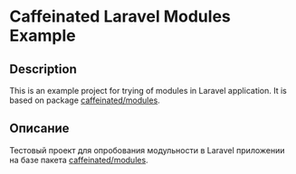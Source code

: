 # Caffeinated Laravel Modules Example

## Description

This is an example project for trying of modules in Laravel application.
It is based on package [caffeinated/modules](https://github.com/caffeinated/modules).


## Описание

Тестовый проект для опробования модульности в Laravel приложении на базе пакета
[caffeinated/modules](https://github.com/caffeinated/modules).